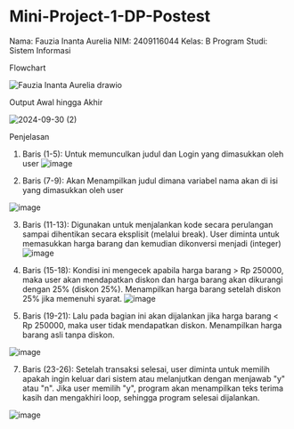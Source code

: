 # Mini-Project-1-DP-Postest
Nama: Fauzia Inanta Aurelia NIM: 2409116044 Kelas: B Program Studi: Sistem Informasi

Flowchart

![Fauzia Inanta Aurelia drawio](https://github.com/user-attachments/assets/f6fc64c9-8bb5-4af7-bf70-fc4920ebb626)

Output Awal hingga Akhir

![2024-09-30 (2)](https://github.com/user-attachments/assets/d88f4830-c8e2-4ff4-b8b5-de9f742b3d5c)

Penjelasan 
1. Baris (1-5): Untuk memunculkan judul dan Login yang dimasukkan oleh user
![image](https://github.com/user-attachments/assets/80fa8211-3af2-4a7c-ab47-9b064cf6799b)


2. Baris (7-9): Akan Menampilkan judul dimana variabel nama akan di isi yang dimasukkan oleh user
   
![image](https://github.com/user-attachments/assets/c2feb108-0294-42d2-8969-03418d9d9d75)

3. Baris (11-13): Digunakan untuk menjalankan kode secara perulangan sampai dihentikan secara eksplisit (melalui break). User diminta untuk memasukkan harga barang dan kemudian dikonversi menjadi (integer)
![image](https://github.com/user-attachments/assets/c338a7ec-e699-4eb1-bd2f-503c2d7ffdf7)

4. Baris (15-18): Kondisi ini mengecek apabila harga barang > Rp 250000, maka user akan mendapatkan diskon dan harga barang akan dikurangi dengan 25% (diskon 25%). Menampilkan harga barang setelah diskon 25% jika memenuhi syarat.
![image](https://github.com/user-attachments/assets/764d403d-6d43-4646-91dd-c83168539f7d)

5. Baris (19-21): Lalu pada bagian ini akan dijalankan jika harga barang < Rp 250000, maka user tidak mendapatkan diskon. Menampilkan harga barang asli tanpa diskon.
   
![image](https://github.com/user-attachments/assets/94818b6c-bb7f-4832-9537-7ccb2cd5915a)

7. Baris (23-26): Setelah transaksi selesai, user diminta untuk memilih apakah ingin keluar dari sistem atau melanjutkan dengan menjawab "y" atau "n". Jika user memilih "y", program akan menampilkan teks terima kasih dan mengakhiri loop, sehingga program selesai dijalankan.
   
![image](https://github.com/user-attachments/assets/791f18d0-e253-4fb0-9982-7142b84d26b3)

